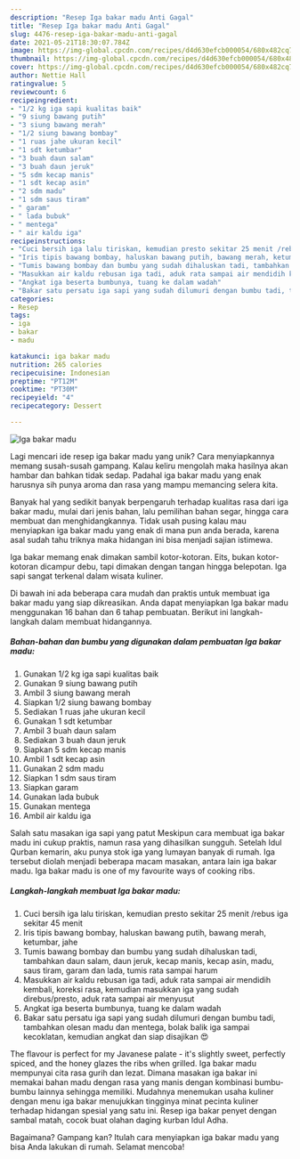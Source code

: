 ```yaml
---
description: "Resep Iga bakar madu Anti Gagal"
title: "Resep Iga bakar madu Anti Gagal"
slug: 4476-resep-iga-bakar-madu-anti-gagal
date: 2021-05-21T18:30:07.784Z
image: https://img-global.cpcdn.com/recipes/d4d630efcb000054/680x482cq70/iga-bakar-madu-foto-resep-utama.jpg
thumbnail: https://img-global.cpcdn.com/recipes/d4d630efcb000054/680x482cq70/iga-bakar-madu-foto-resep-utama.jpg
cover: https://img-global.cpcdn.com/recipes/d4d630efcb000054/680x482cq70/iga-bakar-madu-foto-resep-utama.jpg
author: Nettie Hall
ratingvalue: 5
reviewcount: 6
recipeingredient:
- "1/2 kg iga sapi kualitas baik"
- "9 siung bawang putih"
- "3 siung bawang merah"
- "1/2 siung bawang bombay"
- "1 ruas jahe ukuran kecil"
- "1 sdt ketumbar"
- "3 buah daun salam"
- "3 buah daun jeruk"
- "5 sdm kecap manis"
- "1 sdt kecap asin"
- "2 sdm madu"
- "1 sdm saus tiram"
- " garam"
- " lada bubuk"
- " mentega"
- " air kaldu iga"
recipeinstructions:
- "Cuci bersih iga lalu tiriskan, kemudian presto sekitar 25 menit /rebus iga sekitar 45 menit"
- "Iris tipis bawang bombay, haluskan bawang putih, bawang merah, ketumbar, jahe"
- "Tumis bawang bombay dan bumbu yang sudah dihaluskan tadi, tambahkan daun salam, daun jeruk, kecap manis, kecap asin, madu, saus tiram, garam dan lada, tumis rata sampai harum"
- "Masukkan air kaldu rebusan iga tadi, aduk rata sampai air mendidih kembali, koreksi rasa, kemudian masukkan iga yang sudah direbus/presto, aduk rata sampai air menyusut"
- "Angkat iga beserta bumbunya, tuang ke dalam wadah"
- "Bakar satu persatu iga sapi yang sudah dilumuri dengan bumbu tadi, tambahkan olesan madu dan mentega, bolak balik iga sampai kecoklatan, kemudian angkat dan siap disajikan 😍"
categories:
- Resep
tags:
- iga
- bakar
- madu

katakunci: iga bakar madu 
nutrition: 265 calories
recipecuisine: Indonesian
preptime: "PT12M"
cooktime: "PT30M"
recipeyield: "4"
recipecategory: Dessert

---
```



![Iga bakar madu](https://img-global.cpcdn.com/recipes/d4d630efcb000054/680x482cq70/iga-bakar-madu-foto-resep-utama.jpg)

Lagi mencari ide resep iga bakar madu yang unik? Cara menyiapkannya memang susah-susah gampang. Kalau keliru mengolah maka hasilnya akan hambar dan bahkan tidak sedap. Padahal iga bakar madu yang enak harusnya sih punya aroma dan rasa yang mampu memancing selera kita.

Banyak hal yang sedikit banyak berpengaruh terhadap kualitas rasa dari iga bakar madu, mulai dari jenis bahan, lalu pemilihan bahan segar, hingga cara membuat dan menghidangkannya. Tidak usah pusing kalau mau menyiapkan iga bakar madu yang enak di mana pun anda berada, karena asal sudah tahu triknya maka hidangan ini bisa menjadi sajian istimewa.

Iga bakar memang enak dimakan sambil kotor-kotoran. Eits, bukan kotor-kotoran dicampur debu, tapi dimakan dengan tangan hingga belepotan. Iga sapi sangat terkenal dalam wisata kuliner.


Di bawah ini ada beberapa cara mudah dan praktis untuk membuat iga bakar madu yang siap dikreasikan. Anda dapat menyiapkan Iga bakar madu menggunakan 16 bahan dan 6 tahap pembuatan. Berikut ini langkah-langkah dalam membuat hidangannya.

<!--inarticleads1-->

##### Bahan-bahan dan bumbu yang digunakan dalam pembuatan Iga bakar madu:

1. Gunakan 1/2 kg iga sapi kualitas baik
1. Gunakan 9 siung bawang putih
1. Ambil 3 siung bawang merah
1. Siapkan 1/2 siung bawang bombay
1. Sediakan 1 ruas jahe ukuran kecil
1. Gunakan 1 sdt ketumbar
1. Ambil 3 buah daun salam
1. Sediakan 3 buah daun jeruk
1. Siapkan 5 sdm kecap manis
1. Ambil 1 sdt kecap asin
1. Gunakan 2 sdm madu
1. Siapkan 1 sdm saus tiram
1. Siapkan  garam
1. Gunakan  lada bubuk
1. Gunakan  mentega
1. Ambil  air kaldu iga


Salah satu masakan iga sapi yang patut Meskipun cara membuat iga bakar madu ini cukup praktis, namun rasa yang dihasilkan sungguh. Setelah Idul Qurban kemarin, aku punya stok iga yang lumayan banyak di rumah. Iga tersebut diolah menjadi beberapa macam masakan, antara lain iga bakar madu. Iga bakar madu is one of my favourite ways of cooking ribs. 

<!--inarticleads2-->

##### Langkah-langkah membuat Iga bakar madu:

1. Cuci bersih iga lalu tiriskan, kemudian presto sekitar 25 menit /rebus iga sekitar 45 menit
1. Iris tipis bawang bombay, haluskan bawang putih, bawang merah, ketumbar, jahe
1. Tumis bawang bombay dan bumbu yang sudah dihaluskan tadi, tambahkan daun salam, daun jeruk, kecap manis, kecap asin, madu, saus tiram, garam dan lada, tumis rata sampai harum
1. Masukkan air kaldu rebusan iga tadi, aduk rata sampai air mendidih kembali, koreksi rasa, kemudian masukkan iga yang sudah direbus/presto, aduk rata sampai air menyusut
1. Angkat iga beserta bumbunya, tuang ke dalam wadah
1. Bakar satu persatu iga sapi yang sudah dilumuri dengan bumbu tadi, tambahkan olesan madu dan mentega, bolak balik iga sampai kecoklatan, kemudian angkat dan siap disajikan 😍


The flavour is perfect for my Javanese palate - it&#39;s slightly sweet, perfectly spiced, and the honey glazes the ribs when grilled. Iga bakar madu mempunyai cita rasa gurih dan lezat. Dimana masakan iga bakar ini memakai bahan madu dengan rasa yang manis dengan kombinasi bumbu-bumbu lainnya sehingga memiliki. Mudahnya menemukan usaha kuliner dengan menu iga bakar menujukkan tingginya minat pecinta kuliner terhadap hidangan spesial yang satu ini. Resep iga bakar penyet dengan sambal matah, cocok buat olahan daging kurban Idul Adha. 

Bagaimana? Gampang kan? Itulah cara menyiapkan iga bakar madu yang bisa Anda lakukan di rumah. Selamat mencoba!
